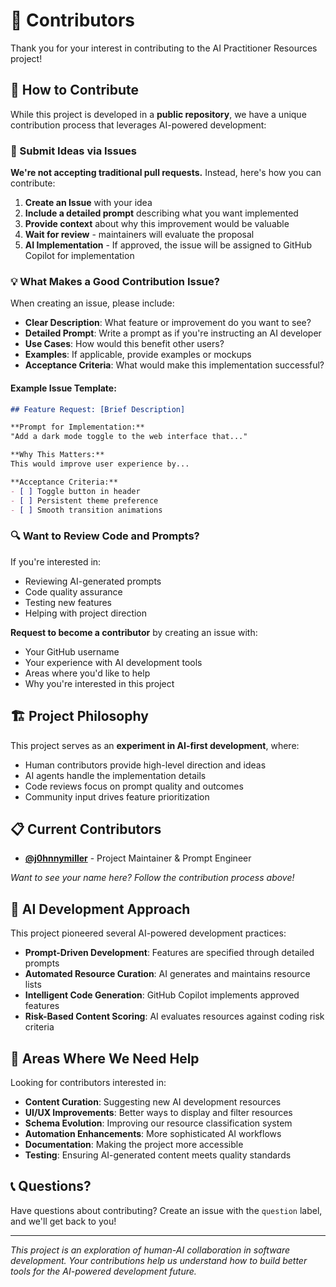 # 🤝 Contributors

Thank you for your interest in contributing to the AI Practitioner Resources project!

## 🚀 How to Contribute

While this project is developed in a **public repository**, we have a unique contribution process that leverages AI-powered development:

### 📝 Submit Ideas via Issues

**We're not accepting traditional pull requests.** Instead, here's how you can contribute:

1. **Create an Issue** with your idea
2. **Include a detailed prompt** describing what you want implemented
3. **Provide context** about why this improvement would be valuable
4. **Wait for review** - maintainers will evaluate the proposal
5. **AI Implementation** - If approved, the issue will be assigned to GitHub Copilot for implementation

### 💡 What Makes a Good Contribution Issue?

When creating an issue, please include:

- **Clear Description**: What feature or improvement do you want to see?
- **Detailed Prompt**: Write a prompt as if you're instructing an AI developer
- **Use Cases**: How would this benefit other users?
- **Examples**: If applicable, provide examples or mockups
- **Acceptance Criteria**: What would make this implementation successful?

#### Example Issue Template:
```markdown
## Feature Request: [Brief Description]

**Prompt for Implementation:**
"Add a dark mode toggle to the web interface that..."

**Why This Matters:**
This would improve user experience by...

**Acceptance Criteria:**
- [ ] Toggle button in header
- [ ] Persistent theme preference
- [ ] Smooth transition animations
```

### 🔍 Want to Review Code and Prompts?

If you're interested in:
- Reviewing AI-generated prompts
- Code quality assurance
- Testing new features
- Helping with project direction

**Request to become a contributor** by creating an issue with:
- Your GitHub username
- Your experience with AI development tools
- Areas where you'd like to help
- Why you're interested in this project

## 🏗️ Project Philosophy

This project serves as an **experiment in AI-first development**, where:
- Human contributors provide high-level direction and ideas
- AI agents handle the implementation details
- Code reviews focus on prompt quality and outcomes
- Community input drives feature prioritization

## 📋 Current Contributors

- **[@j0hnnymiller](https://github.com/j0hnnymiller)** - Project Maintainer & Prompt Engineer

*Want to see your name here? Follow the contribution process above!*

## 🤖 AI Development Approach

This project pioneered several AI-powered development practices:

- **Prompt-Driven Development**: Features are specified through detailed prompts
- **Automated Resource Curation**: AI generates and maintains resource lists
- **Intelligent Code Generation**: GitHub Copilot implements approved features
- **Risk-Based Content Scoring**: AI evaluates resources against coding risk criteria

## 🎯 Areas Where We Need Help

Looking for contributors interested in:

- **Content Curation**: Suggesting new AI development resources
- **UI/UX Improvements**: Better ways to display and filter resources
- **Schema Evolution**: Improving our resource classification system
- **Automation Enhancements**: More sophisticated AI workflows
- **Documentation**: Making the project more accessible
- **Testing**: Ensuring AI-generated content meets quality standards

## 📞 Questions?

Have questions about contributing? Create an issue with the `question` label, and we'll get back to you!

---

*This project is an exploration of human-AI collaboration in software development. Your contributions help us understand how to build better tools for the AI-powered development future.*